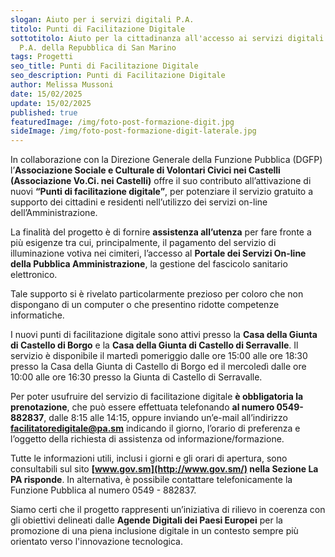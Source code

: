 ```yaml
---
slogan: Aiuto per i servizi digitali P.A.
titolo: Punti di Facilitazione Digitale
sottotitolo: Aiuto per la cittadinanza all'accesso ai servizi digitali della
  P.A. della Repubblica di San Marino
tags: Progetti
seo_title: Punti di Facilitazione Digitale
seo_description: Punti di Facilitazione Digitale
author: Melissa Mussoni
date: 15/02/2025
update: 15/02/2025
published: true
featuredImage: /img/foto-post-formazione-digit.jpg
sideImage: /img/foto-post-formazione-digit-laterale.jpg
---
```


In collaborazione con la Direzione Generale della Funzione Pubblica (DGFP) l’**Associazione Sociale e Culturale di Volontari Civici nei Castelli (Associazione Vo.Ci. nei Castelli)** offre il suo contributo all’attivazione di nuovi **“Punti di facilitazione digitale”**, per potenziare il servizio gratuito a supporto dei cittadini e residenti nell’utilizzo dei servizi on-line dell’Amministrazione.

La finalità del progetto è di fornire **assistenza all’utenza** per fare fronte a più esigenze tra cui, principalmente, il pagamento del servizio di illuminazione votiva nei cimiteri, l’accesso al **Portale dei Servizi On-line della Pubblica Amministrazione**, la gestione del fascicolo sanitario elettronico.

Tale supporto si è rivelato particolarmente prezioso per coloro che non dispongano di un computer o che presentino ridotte competenze informatiche.

I nuovi punti di facilitazione digitale sono attivi presso la **Casa della Giunta di Castello di Borgo** e la **Casa della Giunta di Castello di Serravalle**. Il servizio è disponibile il martedì pomeriggio dalle ore 15:00 alle ore 18:30 presso la Casa della Giunta di Castello di Borgo ed il mercoledì dalle ore 10:00 alle ore 16:30 presso la Giunta di Castello di Serravalle.

Per poter usufruire del servizio di facilitazione digitale **è obbligatoria la prenotazione**, che può essere effettuata telefonando **al numero 0549-882837**, dalle 8:15 alle 14:15, oppure inviando un’e-mail all’indirizzo **[facilitatoredigitale@pa.sm](mailto:facilitatoredigitale@pa.sm)** indicando il giorno, l’orario di preferenza e l’oggetto della richiesta di assistenza od informazione/formazione.

Tutte le informazioni utili, inclusi i giorni e gli orari di apertura, sono consultabili sul sito **[www.gov.sm](http://www.gov.sm/) nella Sezione La PA risponde**. In alternativa, è possibile contattare telefonicamente la Funzione Pubblica al numero 0549 - 882837.

Siamo certi che il progetto rappresenti un’iniziativa di rilievo in coerenza con gli obiettivi delineati dalle **Agende Digitali dei Paesi Europei** per la promozione di una piena inclusione digitale in un contesto sempre più orientato verso l'innovazione tecnologica.
